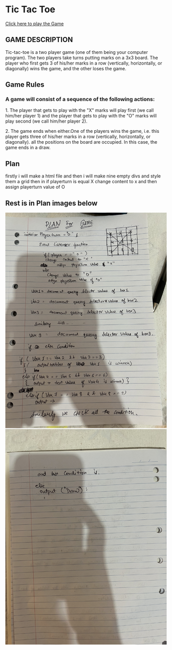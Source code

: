 # Tic Tac Toe

<a href="https://sachin281294.github.io/tic-tac-toe/">Click here to play the Game</a>

<h2>GAME DESCRIPTION</h2>
<p>Tic-tac-toe is a two player game (one of them being your computer program). The two players take turns putting marks on a 3x3 board. The player who first gets 3 of his/her marks in a row (vertically, horizontally, or diagonally) wins the game, and the other loses the game.</p>
<h2>Game Rules</h2>
<h3>A game will consist of a sequence of the following actions:</h3>
<p>1. The player that gets to play with the "X" marks will play first (we call him/her player 1) and the player that gets to play with the "O" marks will play second (we call him/her player 2).</p>
<p>2. The game ends when either.One of the players wins the game, i.e. this player gets three of his/her marks in a row (vertically, horizontally, or diagonally).
all the positions on the board are occupied. In this case, the game ends in a draw.</p>

<h2>Plan</h2>
<p>firstly i will make a html file and then i will make nine empty divs and style them a grid then in 
if playerturn is equal X
change content to x
and then assign playerturn value of O<p>
<h2>Rest is in Plan images below</h2>
<img src="images/plan1.jpg" alt="plan1">
<img src="images/plan2.jpeg" alt="plan2">
